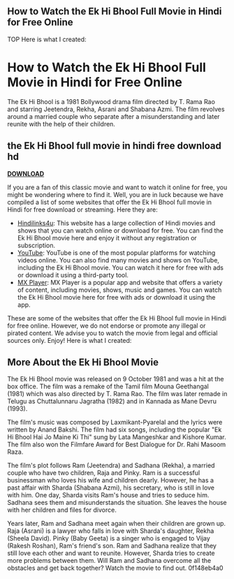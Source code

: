 ## How to Watch the Ek Hi Bhool Full Movie in Hindi for Free Online

 TOP Here is what I created:  
# How to Watch the Ek Hi Bhool Full Movie in Hindi for Free Online
 
The Ek Hi Bhool is a 1981 Bollywood drama film directed by T. Rama Rao and starring Jeetendra, Rekha, Asrani and Shabana Azmi. The film revolves around a married couple who separate after a misunderstanding and later reunite with the help of their children.
 
## the Ek Hi Bhool full movie in hindi free download hd


[**DOWNLOAD**](https://persifalque.blogspot.com/?d=2tKFsP)

 
If you are a fan of this classic movie and want to watch it online for free, you might be wondering where to find it. Well, you are in luck because we have compiled a list of some websites that offer the Ek Hi Bhool full movie in Hindi for free download or streaming. Here they are:
 
- [Hindilinks4u](https://www.hindilinks4u.to/2017/01/ek-hi-bhool-1981.html): This website has a large collection of Hindi movies and shows that you can watch online or download for free. You can find the Ek Hi Bhool movie here and enjoy it without any registration or subscription.
- [YouTube](https://www.youtube.com/watch?v=QZ6l2Qw0yFw): YouTube is one of the most popular platforms for watching videos online. You can also find many movies and shows on YouTube, including the Ek Hi Bhool movie. You can watch it here for free with ads or download it using a third-party tool.
- [MX Player](https://www.mxplayer.in/movie/watch-ek-hi-bhool-movie-online-4f8f9b6c3c3f0d9e2b8e7d5c9b6c9f0d): MX Player is a popular app and website that offers a variety of content, including movies, shows, music and games. You can watch the Ek Hi Bhool movie here for free with ads or download it using the app.

These are some of the websites that offer the Ek Hi Bhool full movie in Hindi for free online. However, we do not endorse or promote any illegal or pirated content. We advise you to watch the movie from legal and official sources only. Enjoy!
 Here is what I created:  
## More About the Ek Hi Bhool Movie
 
The Ek Hi Bhool movie was released on 9 October 1981 and was a hit at the box office. The film was a remake of the Tamil film Mouna Geethangal (1981) which was also directed by T. Rama Rao. The film was later remade in Telugu as Chuttalunnaru Jagratha (1982) and in Kannada as Mane Devru (1993).
 
The film's music was composed by Laxmikant-Pyarelal and the lyrics were written by Anand Bakshi. The film had six songs, including the popular "Ek Hi Bhool Hai Jo Maine Ki Thi" sung by Lata Mangeshkar and Kishore Kumar. The film also won the Filmfare Award for Best Dialogue for Dr. Rahi Masoom Raza.
 
The film's plot follows Ram (Jeetendra) and Sadhana (Rekha), a married couple who have two children, Raja and Pinky. Ram is a successful businessman who loves his wife and children dearly. However, he has a past affair with Sharda (Shabana Azmi), his secretary, who is still in love with him. One day, Sharda visits Ram's house and tries to seduce him. Sadhana sees them and misunderstands the situation. She leaves the house with her children and files for divorce.
 
Years later, Ram and Sadhana meet again when their children are grown up. Raja (Asrani) is a lawyer who falls in love with Sharda's daughter, Rekha (Sheela David). Pinky (Baby Geeta) is a singer who is engaged to Vijay (Rakesh Roshan), Ram's friend's son. Ram and Sadhana realize that they still love each other and want to reunite. However, Sharda tries to create more problems between them. Will Ram and Sadhana overcome all the obstacles and get back together? Watch the movie to find out.
 0f148eb4a0
